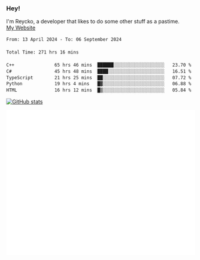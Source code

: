 ### Hey!
I'm Reycko, a developer that likes to do some other stuff as a pastime.  
[My Website](https://reycko.root.sx)

<!--START_SECTION:wakasection-->

```txt
From: 13 April 2024 - To: 06 September 2024

Total Time: 271 hrs 16 mins

C++               65 hrs 46 mins  ██████░░░░░░░░░░░░░░░░░░░   23.70 %
C#                45 hrs 48 mins  ████░░░░░░░░░░░░░░░░░░░░░   16.51 %
TypeScript        21 hrs 25 mins  ██░░░░░░░░░░░░░░░░░░░░░░░   07.72 %
Python            19 hrs 4 mins   █▓░░░░░░░░░░░░░░░░░░░░░░░   06.88 %
HTML              16 hrs 12 mins  █▒░░░░░░░░░░░░░░░░░░░░░░░   05.84 %
```

<!--END_SECTION:wakasection-->

[![GitHub stats](https://github-readme-stats.vercel.app/api?username=Reycko&show_icons=true&theme=dark&hide_title=true&count_private=true)](https://github.com/anuraghazra/github-readme-stats)

![Metrics](/github-metrics.svg)
